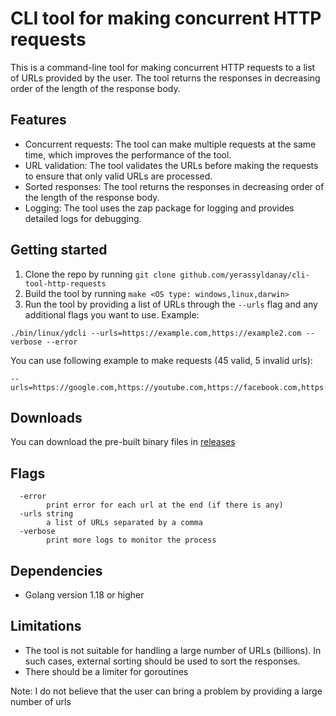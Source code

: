 # CLI tool for making concurrent HTTP requests

This is a command-line tool for making concurrent HTTP requests to a list of URLs provided by the user. The tool returns the responses in decreasing order of the length of the response body.

## Features

- Concurrent requests: The tool can make multiple requests at the same time, which improves the performance of the tool.
- URL validation: The tool validates the URLs before making the requests to ensure that only valid URLs are processed.
- Sorted responses: The tool returns the responses in decreasing order of the length of the response body.
- Logging: The tool uses the zap package for logging and provides detailed logs for debugging.

## Getting started

1. Clone the repo by running `git clone github.com/yerassyldanay/cli-tool-http-requests`
2. Build the tool by running `make <OS type: windows,linux,darwin>`
3. Run the tool by providing a list of URLs through the `--urls` flag and any additional flags you want to use. Example: 

```code
./bin/linux/ydcli --urls=https://example.com,https://example2.com --verbose --error
```

You can use following example to make requests (45 valid, 5 invalid urls):
```code
--urls=https://google.com,https://youtube.com,https://facebook.com,https://twitter.com,https://instagram.com,https://linkedin.com,https://pinterest.com,https://reddit.com,https://apple.com,https://amazon.com,https://ebay.com,https://netflix.com,https://spotify.com,https://gmail.com,https://skype.com,https://whatsapp.com,https://tiktok.com,https://zoom.us,https://github.com,https://dropbox.com,https://soundcloud.com,https://wordpress.com,https://slack.com,https://telegram.com,https://trello.com,https://buffer.com,https://hootsuite.com,https://hubspot.com,https://surveymonkey.com,https://wix.com,https://shopify.com,https://squarespace.com,https://canva.com,https://issuu.com,https://weebly.com,https://wufoo.com,https://typeform.com,https://jotform.com,https://zendesk.com,https://salesforce.com,https://zoho.com,https://freshbooks.com,https://invalid.com,https://fake.com,https://notreal.com,https://nonexistent.com,https://doesnotexist.com
```

## Downloads

You can download the pre-built binary files in
[releases](https://github.com/yerassyldanay/cli-tool-http-requests/releases)

## Flags 

```code
  -error
        print error for each url at the end (if there is any)
  -urls string
        a list of URLs separated by a comma
  -verbose
        print more logs to monitor the process
```

## Dependencies

- Golang version 1.18 or higher

## Limitations

- The tool is not suitable for handling a large number of URLs (billions). In such cases, external sorting should be used to sort the responses.
- There should be a limiter for goroutines

Note: I do not believe that the user can bring a problem by providing a large number of urls
